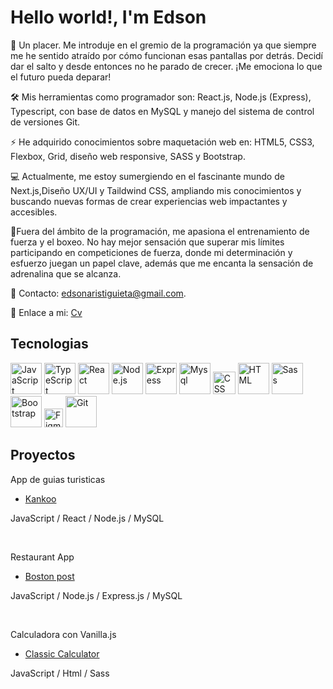 
<h1>Hello world!, I'm Edson </h1>

👋 Un placer. Me introduje en el gremio de la programación ya que siempre me he sentido atraído por cómo funcionan esas pantallas por detrás. Decidí dar el salto y desde entonces no he parado de crecer. ¡Me emociona lo que el futuro pueda deparar!

🛠 Mis herramientas como programador son: React.js, Node.js (Express), Typescript, con base de datos en MySQL y manejo del sistema de control de versiones Git.

⚡ He adquirido conocimientos sobre maquetación web en: HTML5, CSS3, Flexbox, Grid, diseño web responsive, SASS y Bootstrap.

💻 Actualmente, me estoy sumergiendo en el fascinante mundo de Next.js,Diseño UX/UI y Taildwind CSS, ampliando mis conocimientos y buscando nuevas formas de crear experiencias web impactantes y accesibles.

🏅Fuera del ámbito de la programación, me apasiona el entrenamiento de fuerza y el boxeo. No hay mejor sensación que superar mis límites participando en competiciones de fuerza, donde mi determinación y esfuerzo juegan un papel clave, además que me encanta la sensación de adrenalina que se alcanza.

📧 Contacto: edsonaristiguieta@gmail.com.

📑 Enlace a mi: [Cv](https://www.figma.com/file/DwnvQlCEU9oKQoXg5IBvZv/Cv?type=design&node-id=0-1&mode=design&t=eIii9YbJUqvc2rH2-0)  


<h2>Tecnologias </h2>

[<img src="https://upload.wikimedia.org/wikipedia/commons/6/6a/JavaScript-logo.png" alt="JavaScript" width="50">](https://www.javascript.com/)
[<img src="https://upload.wikimedia.org/wikipedia/commons/4/4c/Typescript_logo_2020.svg" alt="TypeScript" width="50">](https://www.typescriptlang.org/)
[<img src="https://upload.wikimedia.org/wikipedia/commons/a/a7/React-icon.svg" alt="React" width="50">](https://reactjs.org/)
[<img src="https://upload.wikimedia.org/wikipedia/commons/d/d9/Node.js_logo.svg" alt="Node.js" width="50">](https://nodejs.org/)
[<img src="https://upload.wikimedia.org/wikipedia/commons/6/64/Expressjs.png" alt="Express" width="50">](https://expressjs.com/)
[<img src="https://github.com/EAristiguieta/EAristiguieta/assets/147413490/5318d990-d045-472d-995c-e114ae2e454e" alt="Mysql" width="50">](https://www.mysql.com/)
[<img src="https://upload.wikimedia.org/wikipedia/commons/d/d5/CSS3_logo_and_wordmark.svg" alt="CSS" width="36">](https://developer.mozilla.org/en-US/docs/Web/CSS)
[<img src="https://upload.wikimedia.org/wikipedia/commons/6/61/HTML5_logo_and_wordmark.svg" alt="HTML" width="50">](https://developer.mozilla.org/en-US/docs/Web/HTML)
[<img src="https://upload.wikimedia.org/wikipedia/commons/9/96/Sass_Logo_Color.svg" alt="Sass" width="50">](https://sass-lang.com/)
[<img src="https://upload.wikimedia.org/wikipedia/commons/thumb/b/b2/Bootstrap_logo.svg/2560px-Bootstrap_logo.svg.png" alt="Bootstrap" width="50">](https://getbootstrap.com/)
[<img src="https://upload.wikimedia.org/wikipedia/commons/3/33/Figma-logo.svg" alt="Figma" width="30">](https://www.figma.com/)
[<img src="https://upload.wikimedia.org/wikipedia/commons/3/3f/Git_icon.svg" alt="Git" width="50">](https://git-scm.com/)


<h2>Proyectos </h2>

<p>App de guias turisticas</p>

- [Kankoo](https://github.com/EAristiguieta/Kankoo_Project)

<p>
  JavaScript / React / Node.js / MySQL
</p>

<br>

  <p>Restaurant  App </p>
  
- [Boston post](https://github.com/EAristiguieta/Restaurant_Project)

<p>
  JavaScript / Node.js / Express.js / MySQL
</p>

<br>

  <p>Calculadora con Vanilla.js </p>
  
- [Classic Calculator](https://earistiguieta.github.io/ClassicCalculator/)

<p>
  JavaScript / Html / Sass 
</p>






